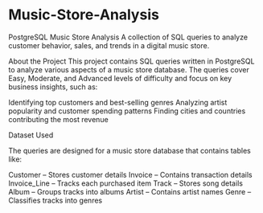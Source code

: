 # Music-Store-Analysis
PostgreSQL Music Store Analysis
A collection of SQL queries to analyze customer behavior, sales, and trends in a digital music store.

About the Project
This project contains SQL queries written in PostgreSQL to analyze various aspects of a music store database. The queries cover Easy, Moderate, and Advanced levels of difficulty and focus on key business insights, such as:

Identifying top customers and best-selling genres
Analyzing artist popularity and customer spending patterns
Finding cities and countries contributing the most revenue

Dataset Used

The queries are designed for a music store database that contains tables like:

Customer – Stores customer details
Invoice – Contains transaction details
Invoice_Line – Tracks each purchased item
Track – Stores song details
Album – Groups tracks into albums
Artist – Contains artist names
Genre – Classifies tracks into genres

